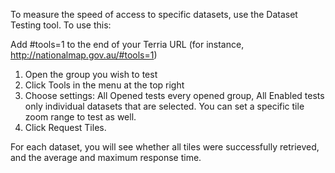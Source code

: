To measure the speed of access to specific datasets, use the Dataset Testing tool.  To use this:

Add #tools=1 to the end of your Terria URL (for instance, http://nationalmap.gov.au/#tools=1)

1. Open the group you wish to test
2. Click Tools in the menu at the top right
3. Choose settings: All Opened tests every opened group, All Enabled tests only individual datasets that are selected. You can set a specific tile zoom range to test as well.
4. Click Request Tiles.

For each dataset, you will see whether all tiles were successfully retrieved, and the average and maximum response time.